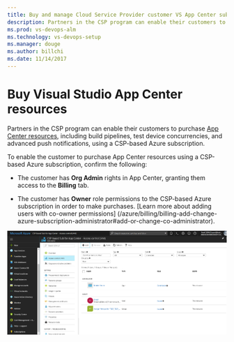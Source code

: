 ```yaml
---
title: Buy and manage Cloud Service Provider customer VS App Center subscriptions
description: Partners in the CSP program can enable their customers to purchase Visual Studio App Center resources.
ms.prod: vs-devops-alm
ms.technology: vs-devops-setup
ms.manager: douge
ms.author: billchi
ms.date: 11/14/2017
---
```

[//]: # (monikerRange: '>= tfs-2013')

# Buy Visual Studio App Center resources  

Partners in the CSP program can enable their customers to purchase [App Center resources](http://www.visualstudio.com/app-center/), 
including build pipelines, test device concurrencies, and advanced push notifications, using a CSP-based Azure subscription.   

To enable the customer to purchase App Center resources using a CSP-based Azure subscription, confirm the following:

 * The customer has **Org Admin** rights in App Center, granting them access to the **Billing** tab.  

 * The customer has **Owner** role permissions to the CSP-based Azure subscription in order to make purchases. [Learn more about adding users with co-owner permissions] (/azure/billing/billing-add-change-azure-subscription-administrator#add-or-change-co-administrator). 

 ![Get co-owner role permissions through the Azure Portal](../_img/csp/app-center-permissions.png)
 

 
